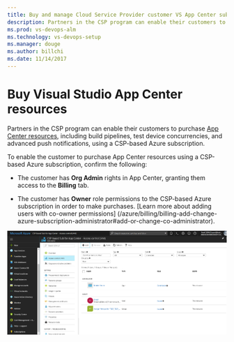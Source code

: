 ```yaml
---
title: Buy and manage Cloud Service Provider customer VS App Center subscriptions
description: Partners in the CSP program can enable their customers to purchase Visual Studio App Center resources.
ms.prod: vs-devops-alm
ms.technology: vs-devops-setup
ms.manager: douge
ms.author: billchi
ms.date: 11/14/2017
---
```

[//]: # (monikerRange: '>= tfs-2013')

# Buy Visual Studio App Center resources  

Partners in the CSP program can enable their customers to purchase [App Center resources](http://www.visualstudio.com/app-center/), 
including build pipelines, test device concurrencies, and advanced push notifications, using a CSP-based Azure subscription.   

To enable the customer to purchase App Center resources using a CSP-based Azure subscription, confirm the following:

 * The customer has **Org Admin** rights in App Center, granting them access to the **Billing** tab.  

 * The customer has **Owner** role permissions to the CSP-based Azure subscription in order to make purchases. [Learn more about adding users with co-owner permissions] (/azure/billing/billing-add-change-azure-subscription-administrator#add-or-change-co-administrator). 

 ![Get co-owner role permissions through the Azure Portal](../_img/csp/app-center-permissions.png)
 

 
